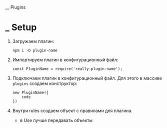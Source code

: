 \_\_ Plugins

# \_ Setup

1.  Загружаем плагин:

    ```
    npm i -D plugin-name
    ```

1.  Импортируем плагин в конфигурационный файл:

    ```
    const PluginName = require('really-plugin-name');
    ```

1.  Подключаем плагин в конфигурационный файл. Для этого в массиве `plugins` создаем конструктор:

    ```
    new PluginName({
        code
    })
    ```

1.  Внутри rules создаем объект с правилами для плагина.
    - в Use лучше передавать объекты
